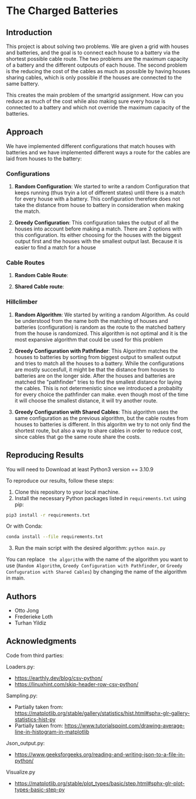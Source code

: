 # The Charged Batteries

## Introduction

This project is about solving two problems. We are given a grid with houses and batteries, and the goal is to connect each house to a battery via the shortest possible cable route. The two problems are the maximum capacity of a battery and the different outpouts of each house. The second problem is the reducing the cost of the cables as much as possible by having houses sharing cables, which is only possible if the houses are connected to the same battery.

This creates the main problem of the smartgrid assignment. How can you reduce as much of the cost while also making sure every house is connected to a battery and which not override the maximum capacity of the batteries.

## Approach

We have implemented different configurations that match houses with batteries and we have implemented different ways a route for the cables are laid from houses to the battery:

### Configurations

1. **Random Configuration**: We started to write a random Configuration that keeps running (thus tryin a lot of different states) until there is a match for every house with a battery. This configuration therefore does not take the distance from house to battery in consideration when making the match. 

2. **Greedy Configuration**: This configuration takes the output of all the houses into account before making a match. There are 2 options with this configuration. Its either choosing for the houses with the biggest output first and the houses with the smallest output last. Because it is easier to find a match for a house 


### Cable Routes

1. **Random Cable Route**:

2. **Shared Cable route**:


### Hillclimber


1. **Random Algorithm**: We started by writing a random Algorithm. As could be understood from the name both the matching of houses and batteries (configuration) is random as the route to the matched battery from the house is randomized. This algorithm is not optimal and it is the most expansive algorithm that could be used for this problem

2. **Greedy Configuration with Pathfinder**: This Algorithm matches the houses to batteries by sorting from biggest output to smallest output and tries to match all the houses to a battery. While the configurations are mostly succesfull, it might be that the distance from houses to batteries are on the longer side. After the houses and batteries are matched the "pathfinder" tries to find the smallest distance for laying the cables. This is not determenistic since we introduced a probabilty for every choice the pathfinder can make. even though most of the time it will choose the smallest distance, it will try another route.
3. **Greedy Configuration with Shared Cables**: This algorithm uses the same configuration as the previous algorithm, but the cable routes from houses to batteries is different. In this algoritm we try to not only find the shortest route, but also a way to share cables in order to reduce cost, since cables that go the same route share the costs.

## Reproducing Results
You will need to Download at least Python3 version == 3.10.9

To reproduce our results, follow these steps:

1. Clone this repository to your local machine.
2. Install the necessary Python packages listed in `requirements.txt` using pip:
```bash
pip3 install -r requirements.txt
```

Or with Conda:
```bash
conda install --file requirements.txt
```

3. Run the main script with the desired algorithm: `python main.py`

You can replace ` the algorithm` with the name of the algorithm you want to use (`Random Algorithm`, `Greedy Configuration with Pathfinder`, or `Greedy Confuguration with Shared Cables`) by changing the name of the algorithm in main.

## Authors

- Otto Jong
- Frederieke Loth
- Turhan Yildiz

## Acknowledgments
Code from third parties:

Loaders.py:
-   https://earthly.dev/blog/csv-python/
-   https://linuxhint.com/skip-header-row-csv-python/

Sampling.py:
-   Partially taken from: https://matplotlib.org/stable/gallery/statistics/hist.html#sphx-glr-gallery-statistics-hist-py
-   Partially taken from: https://www.tutorialspoint.com/drawing-average-line-in-histogram-in-matplotlib

Json_output.py:
-   https://www.geeksforgeeks.org/reading-and-writing-json-to-a-file-in-python/ 

Visualize.py
-   https://matplotlib.org/stable/plot_types/basic/step.html#sphx-glr-plot-types-basic-step-py